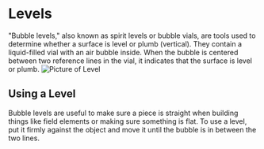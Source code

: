 # Levels
"Bubble levels," also known as spirit levels or bubble vials, are tools used to determine whether a surface is level or plumb (vertical). They contain a liquid-filled vial with an air bubble inside. When the bubble is centered between two reference lines in the vial, it indicates that the surface is level or plumb.
![Picture of Level](https://cdn.discordapp.com/attachments/898001388288741426/1145620810099339304/6ba096df-ead0-4955-8625-5c55aebef0d5.png)
## Using a Level
Bubble levels are useful to make sure a piece is straight when building things like field elements or making sure something is flat. To use a level, put it firmly against the object and move it until the bubble is in between the two lines. 
